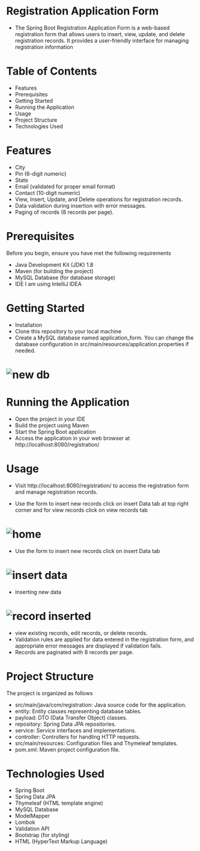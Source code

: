 # Registration Application Form
* The Spring Boot Registration Application Form is a web-based registration form that allows users to insert, view, update, and delete registration records. It provides a user-friendly interface for managing registration information

# Table of Contents
* Features
* Prerequisites
* Getting Started
* Running the Application
* Usage
* Project Structure
* Technologies Used

# Features
* City
* Pin (6-digit numeric)
* State
* Email (validated for proper email format)
* Contact (10-digit numeric)
* View, Insert, Update, and Delete operations for registration records.
* Data validation during insertion with error messages.
* Paging of records (8 records per page).

# Prerequisites
Before you begin, ensure you have met the following requirements

* Java Development Kit (JDK) 1.8
* Maven (for building the project)
* MySQL Database (for database storage)
* IDE I am using IntelliJ IDEA

# Getting Started
* Installation
* Clone this repository to your local machine
* Create a MySQL database named application_form. You can change the database configuration in src/main/resources/application.properties if needed.

# ![new db](https://github.com/paragERJ2EE/registration/assets/147278310/e429199f-d2c2-42ce-a92d-ca40c80a5353)

  
# Running the Application
* Open the project in your IDE
* Build the project using Maven
* Start the Spring Boot application
* Access the application in your web browser at http://localhost:8080/registration/

# Usage
* Visit http://localhost:8080/registration/ to access the registration form and manage registration records.

* Use the form to insert new records click on insert Data tab at top right corner and for view records click on view records tab
  
# ![home](https://github.com/paragERJ2EE/registration/assets/147278310/cbfc5647-3179-4d29-bc7c-38e80796319b)

*  Use the form to insert new records click on insert Data tab
# ![insert data](https://github.com/paragERJ2EE/registration/assets/147278310/2eda3ceb-59c2-4c07-8d80-b14026108852)

* Inserting new data
# ![record inserted](https://github.com/paragERJ2EE/registration/assets/147278310/e4d610c3-63e2-479b-b87e-79591b6a815d)


*  view existing records, edit records, or delete records.
* Validation rules are applied for data entered in the registration form, and appropriate error messages are displayed if validation fails.
* Records are paginated with 8 records per page.











# Project Structure
The project is organized as follows

* src/main/java/com/registration: Java source code for the application.
* entity: Entity classes representing database tables.
* payload: DTO (Data Transfer Object) classes.
* repository: Spring Data JPA repositories.
* service: Service interfaces and implementations.
* controller: Controllers for handling HTTP requests.
* src/main/resources: Configuration files and Thymeleaf templates.
* pom.xml: Maven project configuration file.

# Technologies Used
* Spring Boot
* Spring Data JPA
* Thymeleaf (HTML template engine)
* MySQL Database
* ModelMapper
* Lombok
* Validation API
* Bootstrap (for styling)
* HTML (HyperText Markup Language)
